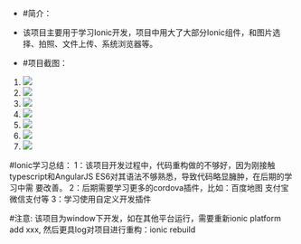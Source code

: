  *  #简介：
*   该项目主要用于学习Ionic开发，项目中用大了大部分Ionic组件，和图片选择、拍照、文件上传、系统浏览器等。

*   #项目截图：
1. ![](https://github.com/DaLeiGe/Ionic-shundai/blob/master/readmeimg/1.PNG)
1. ![](https://github.com/DaLeiGe/Ionic-shundai/blob/master/readmeimg/2.PNG)
1. ![](https://github.com/DaLeiGe/Ionic-shundai/blob/master/readmeimg/3.PNG)
1. ![](https://github.com/DaLeiGe/Ionic-shundai/blob/master/readmeimg/4.PNG)
1. ![](https://github.com/DaLeiGe/Ionic-shundai/blob/master/readmeimg/5.PNG)
1. ![](https://github.com/DaLeiGe/Ionic-shundai/blob/master/readmeimg/6.PNG)
1. ![](https://github.com/DaLeiGe/Ionic-shundai/blob/master/readmeimg/7.PNG)

  #Ionic学习总结：
  1：该项目开发过程中，代码重构做的不够好，因为刚接触typescript和AngularJS ES6对其语法不够熟悉，导致代码略显臃肿，在后期的学习中需                  要改善。
  2：后期需要学习更多的cordova插件，比如：百度地图 支付宝微信支付等
  3：学习使用自定义开发插件



  #注意:
  该项目为window下开发，如在其他平台运行，需要重新ionic platform add  xxx,
  然后更具log对项目进行重构：ionic rebuild
